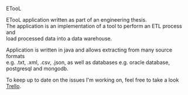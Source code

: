 ETooL

ETooL application written as part of an engineering thesis.  
The application is an implementation of a tool to perform an ETL process and <br> 
load processed data into a data warehouse.

Application is written in java and allows extracting from many source formats <br> 
e.g. .txt, .xml, .csv, .json, as well as databases e.g. oracle database, postgresql and mongodb.

To keep up to date on the issues I'm working on, feel free to take a look [Trello](https://trello.com/b/JbveP8fi/etool).

